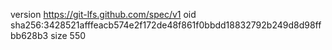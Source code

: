 version https://git-lfs.github.com/spec/v1
oid sha256:3428521afffeacb574e2f172de48f861f0bbdd18832792b249d8d98ffbb628b3
size 550
